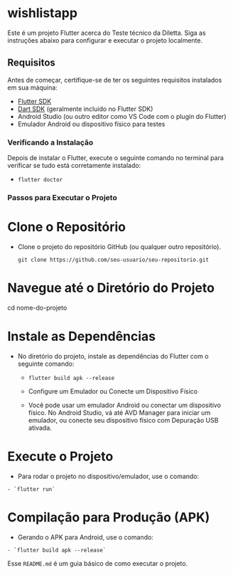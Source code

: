 # wishlistapp

Este é um projeto Flutter acerca do Teste técnico da Diletta. Siga as instruções abaixo para configurar e executar o projeto localmente.

## Requisitos

Antes de começar, certifique-se de ter os seguintes requisitos instalados em sua máquina:

- [Flutter SDK](https://docs.flutter.dev/get-started/install)
- [Dart SDK](https://dart.dev/get-dart) (geralmente incluído no Flutter SDK)
- Android Studio (ou outro editor como VS Code com o plugin do Flutter)
- Emulador Android ou dispositivo físico para testes

### Verificando a Instalação

Depois de instalar o Flutter, execute o seguinte comando no terminal para verificar se tudo está corretamente instalado:

 - `flutter doctor`

### Passos para Executar o Projeto

 # Clone o Repositório

  - Clone o projeto do repositório GitHub (ou qualquer outro repositório).

    `git clone https://github.com/seu-usuario/seu-repositorio.git`

 # Navegue até o Diretório do Projeto

   cd nome-do-projeto

 # Instale as Dependências

 - No diretório do projeto, instale as dependências do Flutter com o seguinte comando:

     - `flutter build apk --release`

    - Configure um Emulador ou Conecte um Dispositivo Físico

    - Você pode usar um emulador Android ou conectar um dispositivo físico. No Android Studio, vá até AVD Manager para iniciar um emulador, ou conecte seu dispositivo físico com Depuração USB ativada.

 # Execute o Projeto

   - Para rodar o projeto no dispositivo/emulador, use o comando:

    - `flutter run`

 # Compilação para Produção (APK)

   - Gerando o APK para Android, use o comando:

    - `flutter build apk --release`

    
 Esse `README.md` é um guia básico de como executar o projeto.